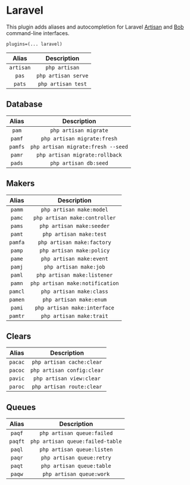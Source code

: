# Laravel

This plugin adds aliases and autocompletion for Laravel
[Artisan](https://laravel.com/docs/artisan) and
[Bob](http://daylerees.github.io/laravel-bob/) command-line interfaces.

```
plugins=(... laravel)
```

|   Alias   |     Description     |
| :-------: | :-----------------: |
| `artisan` |    `php artisan`    |
|   `pas`   | `php artisan serve` |
|  `pats`   | `php artisan test`  |

## Database

|  Alias  |            Description             |
| :-----: | :--------------------------------: |
|  `pam`  |       `php artisan migrate`        |
| `pamf`  |    `php artisan migrate:fresh`     |
| `pamfs` | `php artisan migrate:fresh --seed` |
| `pamr`  |   `php artisan migrate:rollback`   |
| `pads`  |       `php artisan db:seed`        |

## Makers

|  Alias  |           Description           |
| :-----: | :-----------------------------: |
| `pamm`  |    `php artisan make:model`     |
| `pamc`  |  `php artisan make:controller`  |
| `pams`  |    `php artisan make:seeder`    |
| `pamt`  |     `php artisan make:test`     |
| `pamfa` |   `php artisan make:factory`    |
| `pamp`  |    `php artisan make:policy`    |
| `pame`  |    `php artisan make:event`     |
| `pamj`  |     `php artisan make:job`      |
| `paml`  |   `php artisan make:listener`   |
| `pamn`  | `php artisan make:notification` |
| `pamcl` |    `php artisan make:class`     |
| `pamen` |     `php artisan make:enum`     |
| `pami`  |  `php artisan make:interface`   |
| `pamtr` |    `php artisan make:trait`     |

## Clears

|  Alias  |        Description         |
| :-----: | :------------------------: |
| `pacac` | `php artisan cache:clear`  |
| `pacoc` | `php artisan config:clear` |
| `pavic` |  `php artisan view:clear`  |
| `paroc` | `php artisan route:clear`  |

## Queues

|  Alias  |           Description            |
| :-----: | :------------------------------: |
| `paqf`  |    `php artisan queue:failed`    |
| `paqft` | `php artisan queue:failed-table` |
| `paql`  |    `php artisan queue:listen`    |
| `paqr`  |    `php artisan queue:retry`     |
| `paqt`  |    `php artisan queue:table`     |
| `paqw`  |     `php artisan queue:work`     |

